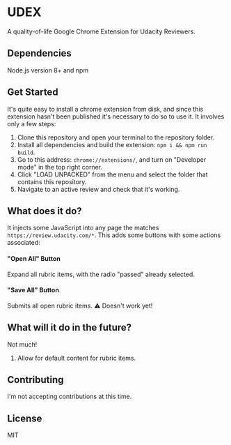 # UDEX

A quality-of-life Google Chrome Extension for Udacity Reviewers.

## Dependencies

Node.js version 8+ and npm

## Get Started

It's quite easy to install a chrome extension from disk, and since this extension hasn't been published it's necessary to do so to use it. It involves only a few steps:

1. Clone this repository and open your terminal to the repository folder.
1. Install all dependencies and build the extension: `npm i && npm run build`.
1. Go to this address: `chrome://extensions/`, and turn on "Developer mode" in the top right corner.
1. Click "LOAD UNPACKED" from the menu and select the folder that contains this repository.
1. Navigate to an active review and check that it's working.

## What does it do?

It injects some JavaScript into any page the matches `https://review.udacity.com/*`. This adds some buttons with some actions associated:

#### "Open All" Button
Expand all rubric items, with the radio "passed" already selected.

#### "Save All" Button
Submits all open rubric items. :warning: Doesn't work yet!

## What will it do in the future?

Not much!

1. Allow for default content for rubric items.

## Contributing

I'm not accepting contributions at this time.

## License

MIT
